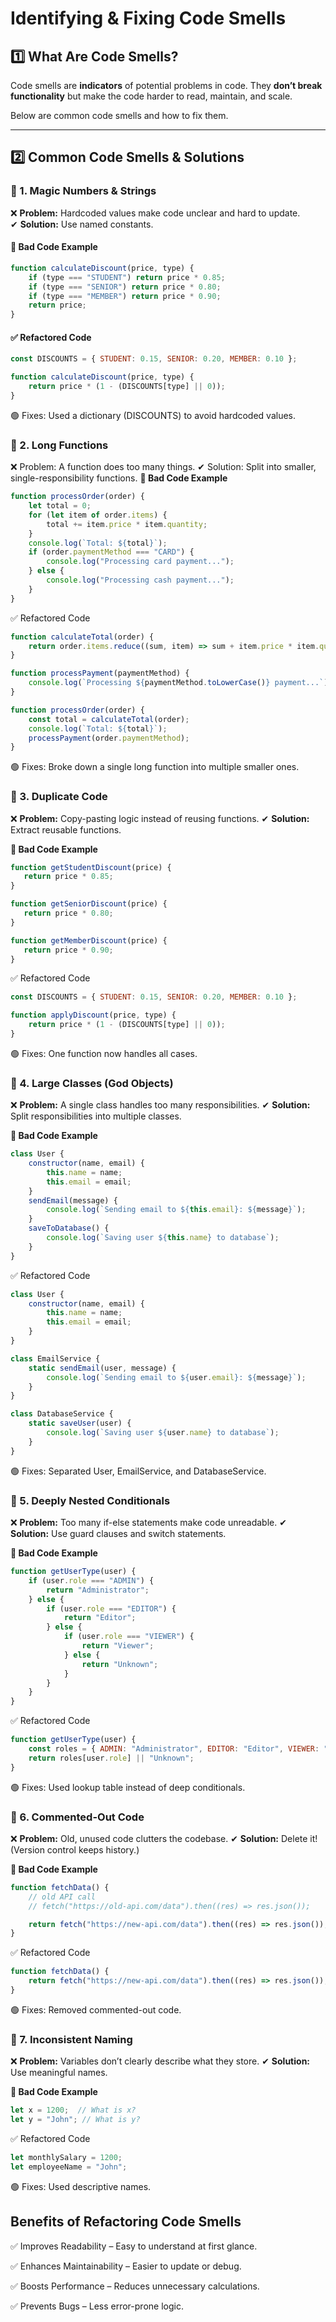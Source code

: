# Identifying & Fixing Code Smells  

## 1️⃣ What Are Code Smells?  
Code smells are **indicators** of potential problems in code. They **don’t break functionality** but make the code harder to read, maintain, and scale.  

Below are common code smells and how to fix them.

---

## 2️⃣ Common Code Smells & Solutions  

### **🔴 1. Magic Numbers & Strings**  
❌ **Problem:** Hardcoded values make code unclear and hard to update.  
✔ **Solution:** Use named constants.  

#### **🚨 Bad Code Example**
```javascript
function calculateDiscount(price, type) {
    if (type === "STUDENT") return price * 0.85;
    if (type === "SENIOR") return price * 0.80;
    if (type === "MEMBER") return price * 0.90;
    return price;
}
```
#### **✅ Refactored Code**
```js
const DISCOUNTS = { STUDENT: 0.15, SENIOR: 0.20, MEMBER: 0.10 };

function calculateDiscount(price, type) {
    return price * (1 - (DISCOUNTS[type] || 0));
}
```
🟢 Fixes: Used a dictionary (DISCOUNTS) to avoid hardcoded values.
### **🔴 2. Long Functions**
❌ Problem: A function does too many things.
✔ Solution: Split into smaller, single-responsibility functions.
**🚨 Bad Code Example**
```js
function processOrder(order) {
    let total = 0;
    for (let item of order.items) {
        total += item.price * item.quantity;
    }
    console.log(`Total: ${total}`);
    if (order.paymentMethod === "CARD") {
        console.log("Processing card payment...");
    } else {
        console.log("Processing cash payment...");
    }
}
```
✅ Refactored Code
```js
function calculateTotal(order) {
    return order.items.reduce((sum, item) => sum + item.price * item.quantity, 0);
}

function processPayment(paymentMethod) {
    console.log(`Processing ${paymentMethod.toLowerCase()} payment...`);
}

function processOrder(order) {
    const total = calculateTotal(order);
    console.log(`Total: ${total}`);
    processPayment(order.paymentMethod);
}
```
🟢 Fixes: Broke down a single long function into multiple smaller ones.

### **🔴 3. Duplicate Code**
 ❌ **Problem:** Copy-pasting logic instead of reusing functions.
 ✔ **Solution:** Extract reusable functions.

 **🚨 Bad Code Example**
 ```js
 function getStudentDiscount(price) {
    return price * 0.85;
}

function getSeniorDiscount(price) {
    return price * 0.80;
}

function getMemberDiscount(price) {
    return price * 0.90;
}
```
✅ Refactored Code
```js
const DISCOUNTS = { STUDENT: 0.15, SENIOR: 0.20, MEMBER: 0.10 };

function applyDiscount(price, type) {
    return price * (1 - (DISCOUNTS[type] || 0));
}
```
🟢 Fixes: One function now handles all cases.

### **🔴 4. Large Classes (God Objects)**
❌ **Problem:** A single class handles too many responsibilities.
✔ **Solution:** Split responsibilities into multiple classes.

**🚨 Bad Code Example**
```js
class User {
    constructor(name, email) {
        this.name = name;
        this.email = email;
    }
    sendEmail(message) {
        console.log(`Sending email to ${this.email}: ${message}`);
    }
    saveToDatabase() {
        console.log(`Saving user ${this.name} to database`);
    }
}
```
✅ Refactored Code
```js
class User {
    constructor(name, email) {
        this.name = name;
        this.email = email;
    }
}

class EmailService {
    static sendEmail(user, message) {
        console.log(`Sending email to ${user.email}: ${message}`);
    }
}

class DatabaseService {
    static saveUser(user) {
        console.log(`Saving user ${user.name} to database`);
    }
}
```
🟢 Fixes: Separated User, EmailService, and DatabaseService.

### **🔴 5. Deeply Nested Conditionals**
❌ **Problem:** Too many if-else statements make code unreadable.
✔ **Solution:** Use guard clauses and switch statements.

**🚨 Bad Code Example**
```js
function getUserType(user) {
    if (user.role === "ADMIN") {
        return "Administrator";
    } else {
        if (user.role === "EDITOR") {
            return "Editor";
        } else {
            if (user.role === "VIEWER") {
                return "Viewer";
            } else {
                return "Unknown";
            }
        }
    }
}
```
✅ Refactored Code
```js
function getUserType(user) {
    const roles = { ADMIN: "Administrator", EDITOR: "Editor", VIEWER: "Viewer" };
    return roles[user.role] || "Unknown";
}
```
🟢 Fixes: Used lookup table instead of deep conditionals.

### **🔴 6. Commented-Out Code**
❌ **Problem:** Old, unused code clutters the codebase.
✔ **Solution:** Delete it! (Version control keeps history.)

**🚨 Bad Code Example**
```js
function fetchData() {
    // old API call
    // fetch("https://old-api.com/data").then((res) => res.json());

    return fetch("https://new-api.com/data").then((res) => res.json());
}
```
✅ Refactored Code
```js
function fetchData() {
    return fetch("https://new-api.com/data").then((res) => res.json());
}
```
🟢 Fixes: Removed commented-out code.

### **🔴 7. Inconsistent Naming**
❌ **Problem:** Variables don’t clearly describe what they store.
✔ **Solution:** Use meaningful names.

**🚨 Bad Code Example**
```js
let x = 1200;  // What is x?
let y = "John"; // What is y?
```
✅ Refactored Code
```js
let monthlySalary = 1200;
let employeeName = "John";
```
🟢 Fixes: Used descriptive names.

## **Benefits of Refactoring Code Smells**
✅ Improves Readability – Easy to understand at first glance.

✅ Enhances Maintainability – Easier to update or debug.

✅ Boosts Performance – Reduces unnecessary calculations.

✅ Prevents Bugs – Less error-prone logic.

